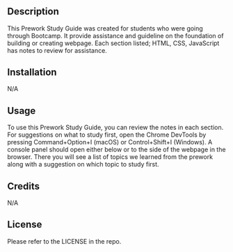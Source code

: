 # <Prework Study Guide Webpage>

## Description

This Prework Study Guide was created for students who were going through Bootcamp. It provide assistance and guideline on the foundation of building or creating webpage. Each section listed; HTML, CSS, JavaScript has notes to review for assistance.

## Installation

N/A

## Usage

To use this Prework Study Guide, you can review the notes in each section. For suggestions on what to study first, open the Chrome DevTools by pressing Command+Option+I (macOS) or Control+Shift+I (Windows). A console panel should open either below or to the side of the webpage in the browser. There you will see a list of topics we learned from the prework along with a suggestion on which topic to study first.

## Credits

N/A

## License

Please refer to the LICENSE in the repo.

